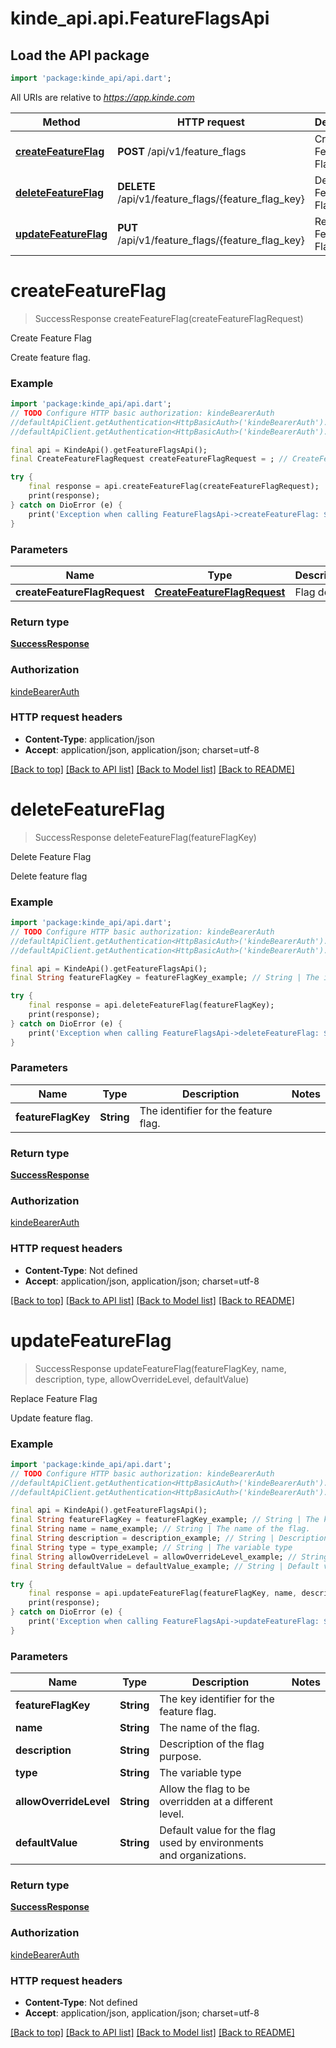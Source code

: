 # kinde_api.api.FeatureFlagsApi

## Load the API package
```dart
import 'package:kinde_api/api.dart';
```

All URIs are relative to *https://app.kinde.com*

Method | HTTP request | Description
------------- | ------------- | -------------
[**createFeatureFlag**](FeatureFlagsApi.md#createfeatureflag) | **POST** /api/v1/feature_flags | Create Feature Flag
[**deleteFeatureFlag**](FeatureFlagsApi.md#deletefeatureflag) | **DELETE** /api/v1/feature_flags/{feature_flag_key} | Delete Feature Flag
[**updateFeatureFlag**](FeatureFlagsApi.md#updatefeatureflag) | **PUT** /api/v1/feature_flags/{feature_flag_key} | Replace Feature Flag


# **createFeatureFlag**
> SuccessResponse createFeatureFlag(createFeatureFlagRequest)

Create Feature Flag

Create feature flag.

### Example
```dart
import 'package:kinde_api/api.dart';
// TODO Configure HTTP basic authorization: kindeBearerAuth
//defaultApiClient.getAuthentication<HttpBasicAuth>('kindeBearerAuth').username = 'YOUR_USERNAME'
//defaultApiClient.getAuthentication<HttpBasicAuth>('kindeBearerAuth').password = 'YOUR_PASSWORD';

final api = KindeApi().getFeatureFlagsApi();
final CreateFeatureFlagRequest createFeatureFlagRequest = ; // CreateFeatureFlagRequest | Flag details.

try {
    final response = api.createFeatureFlag(createFeatureFlagRequest);
    print(response);
} catch on DioError (e) {
    print('Exception when calling FeatureFlagsApi->createFeatureFlag: $e\n');
}
```

### Parameters

Name | Type | Description  | Notes
------------- | ------------- | ------------- | -------------
 **createFeatureFlagRequest** | [**CreateFeatureFlagRequest**](CreateFeatureFlagRequest.md)| Flag details. | 

### Return type

[**SuccessResponse**](SuccessResponse.md)

### Authorization

[kindeBearerAuth](../README.md#kindeBearerAuth)

### HTTP request headers

 - **Content-Type**: application/json
 - **Accept**: application/json, application/json; charset=utf-8

[[Back to top]](#) [[Back to API list]](../README.md#documentation-for-api-endpoints) [[Back to Model list]](../README.md#documentation-for-models) [[Back to README]](../README.md)

# **deleteFeatureFlag**
> SuccessResponse deleteFeatureFlag(featureFlagKey)

Delete Feature Flag

Delete feature flag

### Example
```dart
import 'package:kinde_api/api.dart';
// TODO Configure HTTP basic authorization: kindeBearerAuth
//defaultApiClient.getAuthentication<HttpBasicAuth>('kindeBearerAuth').username = 'YOUR_USERNAME'
//defaultApiClient.getAuthentication<HttpBasicAuth>('kindeBearerAuth').password = 'YOUR_PASSWORD';

final api = KindeApi().getFeatureFlagsApi();
final String featureFlagKey = featureFlagKey_example; // String | The identifier for the feature flag.

try {
    final response = api.deleteFeatureFlag(featureFlagKey);
    print(response);
} catch on DioError (e) {
    print('Exception when calling FeatureFlagsApi->deleteFeatureFlag: $e\n');
}
```

### Parameters

Name | Type | Description  | Notes
------------- | ------------- | ------------- | -------------
 **featureFlagKey** | **String**| The identifier for the feature flag. | 

### Return type

[**SuccessResponse**](SuccessResponse.md)

### Authorization

[kindeBearerAuth](../README.md#kindeBearerAuth)

### HTTP request headers

 - **Content-Type**: Not defined
 - **Accept**: application/json, application/json; charset=utf-8

[[Back to top]](#) [[Back to API list]](../README.md#documentation-for-api-endpoints) [[Back to Model list]](../README.md#documentation-for-models) [[Back to README]](../README.md)

# **updateFeatureFlag**
> SuccessResponse updateFeatureFlag(featureFlagKey, name, description, type, allowOverrideLevel, defaultValue)

Replace Feature Flag

Update feature flag.

### Example
```dart
import 'package:kinde_api/api.dart';
// TODO Configure HTTP basic authorization: kindeBearerAuth
//defaultApiClient.getAuthentication<HttpBasicAuth>('kindeBearerAuth').username = 'YOUR_USERNAME'
//defaultApiClient.getAuthentication<HttpBasicAuth>('kindeBearerAuth').password = 'YOUR_PASSWORD';

final api = KindeApi().getFeatureFlagsApi();
final String featureFlagKey = featureFlagKey_example; // String | The key identifier for the feature flag.
final String name = name_example; // String | The name of the flag.
final String description = description_example; // String | Description of the flag purpose.
final String type = type_example; // String | The variable type
final String allowOverrideLevel = allowOverrideLevel_example; // String | Allow the flag to be overridden at a different level.
final String defaultValue = defaultValue_example; // String | Default value for the flag used by environments and organizations.

try {
    final response = api.updateFeatureFlag(featureFlagKey, name, description, type, allowOverrideLevel, defaultValue);
    print(response);
} catch on DioError (e) {
    print('Exception when calling FeatureFlagsApi->updateFeatureFlag: $e\n');
}
```

### Parameters

Name | Type | Description  | Notes
------------- | ------------- | ------------- | -------------
 **featureFlagKey** | **String**| The key identifier for the feature flag. | 
 **name** | **String**| The name of the flag. | 
 **description** | **String**| Description of the flag purpose. | 
 **type** | **String**| The variable type | 
 **allowOverrideLevel** | **String**| Allow the flag to be overridden at a different level. | 
 **defaultValue** | **String**| Default value for the flag used by environments and organizations. | 

### Return type

[**SuccessResponse**](SuccessResponse.md)

### Authorization

[kindeBearerAuth](../README.md#kindeBearerAuth)

### HTTP request headers

 - **Content-Type**: Not defined
 - **Accept**: application/json, application/json; charset=utf-8

[[Back to top]](#) [[Back to API list]](../README.md#documentation-for-api-endpoints) [[Back to Model list]](../README.md#documentation-for-models) [[Back to README]](../README.md)

